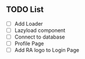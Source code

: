 ## TODO List
- [ ] Add Loader
- [ ] Lazyload component
- [ ] Connect to database
- [ ] Profile Page
- [ ] Add RA logo to Login Page

